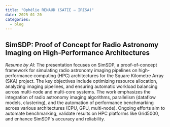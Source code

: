 ```yaml
---
title: "Ophélie RENAUD (SATIE — IRISA)"
date: 2025-01-20
categories:
  - blog
---
```


## SimSDP: Proof of Concept for Radio Astronomy Imaging on High-Performance Architectures

<div style="text-align:center">
<script defer class="speakerdeck-embed" data-id="94025d0430f6448f9519ea20b3ebcce8" data-ratio="1.7772511848341233" src="//speakerdeck.com/assets/embed.js"></script>
</div>

_Resume by AI_: The presentation focuses on SimSDP, a proof-of-concept framework for simulating radio astronomy imaging pipelines on high-performance computing (HPC) architectures for the Square Kilometre Array (SKA) project. The key objectives include optimizing resource allocation, analyzing imaging pipelines, and ensuring automatic workload balancing across multi-node and multi-core systems. The work emphasizes the integration of radio astronomy imaging algorithms, parallelism (dataflow models, clustering), and the automation of performance benchmarking across various architectures (CPU, GPU, multi-node). Ongoing efforts aim to automate benchmarking, validate results on HPC platforms like Grid5000, and enhance SimSDP's accuracy and reliability.
